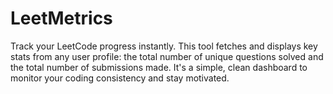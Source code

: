# LeetMetrics
Track your LeetCode progress instantly. This tool fetches and displays key stats from any user profile: the total number of unique questions solved and the total number of submissions made. It's a simple, clean dashboard to monitor your coding consistency and stay motivated.
